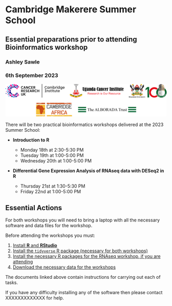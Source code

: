 # Cambridge Makerere Summer School
## Essential preparations prior to attending Bioinformatics workshop
### Ashley Sawle
### 6th September 2023

![](./images/Logos.png)

There will be two practical bioinformatics workshops delivered at the 2023 Summer School:

* **Introduction to R**  
    * Monday 18th at 2:30-5:30 PM  
    * Tuesday 19th at 1:00-5:00 PM  
    * Wednesday 20th at 1:00-5:00 PM  

* **Differential Gene Expression Analysis of RNAseq data with DESeq2 in R**  
    * Thursday 21st at 1:30-5:30 PM
    * Friday 22nd at 1:00-5:00 PM

## **Essential Actions** 

For both workshops you will need to bring a laptop with all the necessary
software and data files for the workshop. 

Before attending the workshops you must:

1. [Install **R** and **RStudio**]()
2. [Install the `tidyverse` R package (necessary for both workshops)]()
2. [Install the necessary R packages for the RNAseq workshop, if you are attending]()
3. [Download the necessary data for the workshops]()

The documents linked above contain instructions for carrying out each of tasks.

If you have any difficulty installing any of the software then please contact
XXXXXXXXXXXXX for help.

